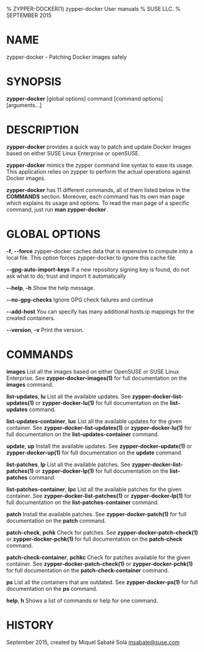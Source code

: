 % ZYPPER-DOCKER(1) zypper-docker User manuals
% SUSE LLC.
% SEPTEMBER 2015
# NAME
zypper\-docker \- Patching Docker images safely

# SYNOPSIS
**zypper-docker** [global options] command [command options] [arguments...]

# DESCRIPTION
**zypper-docker** provides a quick way to patch and update Docker Images based
on either SUSE Linux Enterprise or openSUSE.

**zypper-docker** mimics the zypper command line syntax to ease its usage.
This application relies on zypper to perform the actual operations against
Docker images.

**zypper-docker** has 11 different commands, all of them listed below in the
**COMMANDS** section. Moreover, each command has its own man page which
explains its usage and options. To read the man page of a specific command,
just run **man zypper-docker <command>**.

# GLOBAL OPTIONS
**-f**, **--force**
  zypper\-docker caches data that is expensive to compute into a local file.  This option forces zypper\-docker to ignore this cache file.

**--gpg-auto-import-keys**
  If a new repository signing key is found, do not ask what to do; trust and import it automatically

**--help**, **-h**
  Show the help message.

**--no-gpg-checks**
  Ignore GPG check failures and continue

**--add-host**
  You can specify has many additional hosts:ip mappings for the created containers.

**--version**, **-v**
  Print the version.

# COMMANDS
**images**
  List all the images based on either OpenSUSE or SUSE Linux Enterprise.
  See **zypper-docker-images(1)** for full documentation on the **images** command.

**list-updates**, **lu**
  List all the available updates.
  See **zypper-docker-list-updates(1)** or **zypper-docker-lu(1)** for full documentation on the **list-updates** command.

**list-updates-container**, **luc**
  List all the available updates for the given container.
  See **zypper-docker-list-updates(1)** or **zypper-docker-lu(1)** for full documentation on the **list-updates-container** command.

**update**, **up**
  Install the available updates.
  See **zypper-docker-update(1)** or **zypper-docker-up(1)** for full documentation on the **update** command.

**list-patches**, **lp**
  List all the available patches.
  See **zypper-docker-list-patches(1)** or **zypper-docker-lp(1)** for full documentation on the **list-patches** command.

**list-patches-container**, **lpc**
  List all the available patches for the given container.
  See **zypper-docker-list-patches(1)** or **zypper-docker-lp(1)** for full documentation on the **list-patches-container** command.

**patch**
  Install the available patches.
  See **zypper-docker-patch(1)** for full documentation on the **patch** command.

**patch-check**, **pchk**
  Check for patches.
  See **zypper-docker-patch-check(1)** or **zypper-docker-pchk(1)** for full documentation on the **patch-check** command.

**patch-check-container**, **pchkc**
  Check for patches available for the given container.
  See **zypper-docker-patch-check(1)** or **zypper-docker-pchk(1)** for full documentation on the **patch-check-container** command.

**ps**
  List all the containers that are outdated.
  See **zypper-docker-ps(1)** for full documentation on the **ps** command.

**help**, **h**
  Shows a list of commands or help for one command.

# HISTORY
September 2015, created by Miquel Sabaté Solà <msabate@suse.com>
